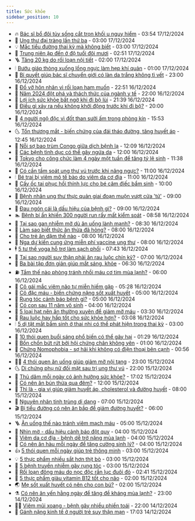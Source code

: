 ```yaml
---
title: Sức khỏe
sidebar_position: 10
---
```


<!-- vnexpress-suc-khoe:START -->
- 🔥 [Bác sĩ bổ đôi tủy sống cắt trọn khối u nguy hiểm](https://vnexpress.net/bac-si-bo-doi-tuy-song-cat-tron-khoi-u-nguy-hiem-4828699.html) - 03:54 17/12/2024
- 🥰 [Ung thư đại tràng lần thứ ba](https://vnexpress.net/ung-thu-dai-trang-lan-thu-ba-4828686.html) - 03:00 17/12/2024
- 💡 [Mắc tiểu đường thai kỳ mà không biết](https://vnexpress.net/mac-tieu-duong-thai-ky-ma-khong-biet-4828493.html) - 03:00 17/12/2024
- 🤗 [Trung niên ập đến ở độ tuổi đôi mươi](https://vnexpress.net/trung-nien-ap-den-o-do-tuoi-doi-muoi-4828597.html) - 02:51 17/12/2024
- 🪜 [Tăng 20 kg do rối loạn nội tiết](https://vnexpress.net/tang-20-kg-do-roi-loan-noi-tiet-4828630.html) - 02:00 17/12/2024
- 🕯 [Bướu giáp thòng xuống lồng ngực làm hẹp khí quản](https://vnexpress.net/buou-giap-thong-xuong-long-nguc-lam-hep-khi-quan-4828467.html) - 01:00 17/12/2024
- 🤭 [Bí quyết giúp bác sĩ chuyển giới có làn da trắng không tì vết](https://vnexpress.net/bi-quyet-giup-bac-si-chuyen-gioi-co-lan-da-trang-khong-ti-vet-4826473.html) - 23:00 16/12/2024
- 👀 [Đổ vỡ hôn nhân vì rối loạn ham muốn](https://vnexpress.net/do-vo-hon-nhan-vi-roi-loan-ham-muon-4828235.html) - 22:51 16/12/2024
- 🌋 [Năm 2024 đột phá và thách thức của ngành y tế](https://vnexpress.net/5-van-de-y-te-noi-bat-nam-2024-4826933.html) - 22:00 16/12/2024
- 🫶 [Lợi ích sức khỏe bất ngờ khi đi bộ lùi](https://vnexpress.net/loi-ich-suc-khoe-bat-ngo-khi-di-bo-lui-4827362.html) - 21:39 16/12/2024
- 🦆 [Điều gì xảy ra nếu không khởi động trước khi đi bộ?](https://vnexpress.net/dieu-gi-xay-ra-neu-khong-khoi-dong-truoc-khi-di-bo-4827363.html) - 20:00 16/12/2024
- 🚀 [4 người ngộ độc vì đốt than sưởi ấm trong phòng kín](https://vnexpress.net/4-nguoi-ngo-doc-vi-dot-than-suoi-am-trong-phong-kin-4828589.html) - 15:53 16/12/2024
- 🌜 [Tổn thương mắt - biến chứng của đái tháo đường, tăng huyết áp](https://vnexpress.net/ton-thuong-mat-bien-chung-cua-dai-thao-duong-tang-huyet-ap-4828564.html) - 12:45 16/12/2024
- 🧰 [Nỗi sợ bao trùm Congo giữa dịch bệnh lạ](https://vnexpress.net/noi-so-bao-trum-congo-giua-dich-benh-la-4828492.html) - 12:09 16/12/2024
- 💫 [Các bệnh tình dục có thể gây ngứa da](https://vnexpress.net/cac-benh-tinh-duc-co-the-gay-ngua-da-4828278.html) - 12:00 16/12/2024
- 🌝 [Tokyo cho công chức làm 4 ngày một tuần để tăng tỷ lệ sinh](https://vnexpress.net/tokyo-cho-cong-chuc-lam-4-ngay-mot-tuan-de-tang-ty-le-sinh-4828522.html) - 11:38 16/12/2024
- 🗽 [Có cần tầm soát ung thư vú trước khi nâng ngực?](https://vnexpress.net/co-can-tam-soat-ung-thu-vu-truoc-khi-nang-nguc-4828516.html) - 11:00 16/12/2024
- 🕯 [Bé trai bị viêm mô tế bào do viêm da cơ địa](https://vnexpress.net/be-trai-bi-viem-mo-te-bao-do-viem-da-co-dia-4828242.html) - 11:00 16/12/2024
- 🦅 [Cấy ốc tai phục hồi thính lực cho bé câm điếc bẩm sinh](https://vnexpress.net/cay-oc-tai-phuc-hoi-thinh-luc-cho-be-cam-diec-bam-sinh-4828444.html) - 10:00 16/12/2024
- 🦆 [Bệnh nhân ung thư thực quản giai đoạn muộn vượt cửa &#39;tử&#39;](https://vnexpress.net/benh-nhan-ung-thu-thuc-quan-giai-doan-muon-vuot-cua-tu-4828461.html) - 09:00 16/12/2024
- 🎊 [Đau ngón cái là dấu hiệu của bệnh gì?](https://vnexpress.net/dau-ngon-cai-la-dau-hieu-cua-benh-gi-4828420.html) - 09:00 16/12/2024
- 🏊 [Bệnh bí ẩn khiến 300 người run rẩy mất kiểm soát](https://vnexpress.net/benh-bi-an-khien-300-nguoi-run-ray-mat-kiem-soat-4828465.html) - 08:58 16/12/2024
- 📝 [Tại sao gan nhiễm mỡ dù ăn uống lành mạnh?](https://vnexpress.net/tai-sao-gan-nhiem-mo-du-an-uong-lanh-manh-4828286.html) - 08:30 16/12/2024
- 💯 [Làm sao biết thức ăn thừa đã hỏng?](https://vnexpress.net/lam-sao-biet-thuc-an-thua-da-hong-4828279.html) - 08:00 16/12/2024
- 🌊 [Cho trẻ ăn dặm thế nào](https://vnexpress.net/cho-tre-an-dam-the-nao-4828408.html) - 08:00 16/12/2024
- 🚀 [Nga dự kiến cung ứng miễn phí vaccine ung thư](https://vnexpress.net/nga-du-kien-cung-ung-mien-phi-vaccine-ung-thu-4828394.html) - 08:00 16/12/2024
- 🕴 [5 tư thế yoga hỗ trợ làm sạch phổi](https://vnexpress.net/5-tu-the-yoga-ho-tro-lam-sach-phoi-4828360.html) - 07:43 16/12/2024
- 🗽 [Tại sao người suy thận phải ăn rau luộc chín kỹ?](https://vnexpress.net/tai-sao-nguoi-suy-than-phai-an-rau-luoc-chin-ky-4828399.html) - 07:00 16/12/2024
- 🎡 [Ba bài tập đơn giản giúp mắt sáng, khỏe](https://vnexpress.net/ba-bai-tap-don-gian-giup-mat-sang-khoe-4827418.html) - 06:30 16/12/2024
- ⛽️ [Tắm thế nào phòng tránh nhồi máu cơ tim mùa lạnh?](https://vnexpress.net/tam-the-nao-phong-tranh-nhoi-mau-co-tim-mua-lanh-4828271.html) - 06:00 16/12/2024
- 🦆 [Cô gái mắc viêm não tự miễn hiếm gặp](https://vnexpress.net/co-gai-mac-viem-nao-tu-mien-hiem-gap-4828321.html) - 05:28 16/12/2024
- 🤩 [Cô đặc máu - biến chứng nặng sốt xuất huyết](https://vnexpress.net/co-dac-mau-bien-chung-nang-sot-xuat-huyet-4828299.html) - 05:00 16/12/2024
- 🦒 [Rụng tóc cảnh báo bệnh gì?](https://vnexpress.net/rung-toc-canh-bao-benh-gi-4828249.html) - 05:00 16/12/2024
- 💫 [Có con sau 11 năm vô sinh](https://vnexpress.net/co-con-sau-11-nam-vo-sinh-4828255.html) - 04:00 16/12/2024
- 🐘 [5 loại hạt nên ăn thường xuyên để giảm mỡ máu](https://vnexpress.net/5-loai-hat-nen-an-thuong-xuyen-de-giam-mo-mau-4828238.html) - 03:30 16/12/2024
- 🚀 [Rau luộc hay hấp tốt cho sức khỏe hơn?](https://vnexpress.net/rau-luoc-hay-hap-tot-cho-suc-khoe-hon-4827425.html) - 03:08 16/12/2024
- 🕯 [5 dị tật mắt bẩm sinh ở thai nhi có thể phát hiện trong thai kỳ](https://vnexpress.net/5-di-tat-mat-bam-sinh-o-thai-nhi-co-the-phat-hien-trong-thai-ky-4828250.html) - 03:00 16/12/2024
- 🦏 [10 thói quen buổi sáng phổ biến có thể gây hại](https://vnexpress.net/10-thoi-quen-buoi-sang-pho-bien-co-the-gay-hai-4827145.html) - 01:29 16/12/2024
- 🦄 [Bồn chồn bứt rứt bởi hội chứng chân không yên](https://vnexpress.net/bon-chon-but-rut-boi-hoi-chung-chan-khong-yen-4828173.html) - 01:00 16/12/2024
- 🦒 [Chứng Nomophobia - sợ hãi khi không có điện thoại bên cạnh](https://vnexpress.net/chung-nomophobia-so-hai-khi-khong-co-dien-thoai-ben-canh-4822779.html) - 00:56 16/12/2024
- 👨‍🏫 [4 thói quen ăn uống giúp giảm mỡ nội tạng](https://vnexpress.net/4-thoi-quen-an-uong-giup-giam-mo-noi-tang-4828211.html) - 23:00 15/12/2024
- 🌜 [Di chứng phụ nữ đối mặt sau trị ung thư vú](https://vnexpress.net/di-chung-phu-nu-doi-mat-sau-tri-ung-thu-vu-4828007.html) - 22:00 15/12/2024
- 🚀 [Thủ dâm mỗi ngày có ảnh hưởng sức khỏe?](https://vnexpress.net/thu-dam-moi-ngay-co-anh-huong-suc-khoe-4828005.html) - 17:02 15/12/2024
- 💃 [Có nên ăn bún thừa qua đêm?](https://vnexpress.net/co-nen-an-bun-thua-qua-dem-4827765.html) - 12:00 15/12/2024
- 💯 [Thì là - gia vị giúp giảm huyết áp, cholesterol và đường huyết](https://vnexpress.net/thi-la-gia-vi-giup-giam-huyet-ap-cholesterol-va-duong-huyet-4824864.html) - 08:00 15/12/2024
- 🤔 [Nguyên nhân tinh trùng dị dạng](https://vnexpress.net/nguyen-nhan-tinh-trung-di-dang-4827917.html) - 07:00 15/12/2024
- 🎬 [Bị tiểu đường có nên ăn bắp để giảm đường huyết?](https://vnexpress.net/bi-tieu-duong-co-nen-an-bap-de-giam-duong-huyet-4827445.html) - 06:00 15/12/2024
- 🪜 [Ăn uống thế nào tránh viêm mạch máu](https://vnexpress.net/an-uong-the-nao-tranh-viem-mach-mau-4827987.html) - 05:00 15/12/2024
- 🦣 [Nhìn mờ - dấu hiệu cảnh báo đột quỵ](https://vnexpress.net/nhin-mo-dau-hieu-canh-bao-dot-quy-4828012.html) - 04:00 15/12/2024
- 🧐 [Viêm da cơ địa - bệnh dễ trở nặng mùa lạnh](https://vnexpress.net/viem-da-co-dia-benh-de-tro-nang-mua-lanh-4827921.html) - 04:00 15/12/2024
- 🤡 [Có nên ăn hàu mỗi ngày để tăng cường sinh lý?](https://vnexpress.net/co-nen-an-hau-moi-ngay-de-tang-cuong-sinh-ly-4827920.html) - 04:00 15/12/2024
- 👍 [5 thói quen mỗi ngày giúp trẻ thông minh](https://vnexpress.net/5-thoi-quen-moi-ngay-giup-tre-thong-minh-4827930.html) - 03:00 15/12/2024
- 💡 [5 thực phẩm nhiều sắt hơn thịt bò](https://vnexpress.net/5-thuc-pham-nhieu-sat-hon-thit-bo-4827914.html) - 03:00 15/12/2024
- 💯 [5 bệnh truyền nhiễm gây rụng tóc](https://vnexpress.net/5-benh-truyen-nhiem-gay-rung-toc-4827779.html) - 03:00 15/12/2024
- 🧠 [Rối loạn đông máu do nọc độc rắn lục đuôi đỏ](https://vnexpress.net/roi-loan-dong-mau-do-noc-doc-ran-luc-duoi-do-4827374.html) - 02:41 15/12/2024
- 🎡 [5 thực phẩm giàu vitamin B12 tốt cho não](https://vnexpress.net/5-thuc-pham-giau-vitamin-b12-tot-cho-nao-4827935.html) - 02:00 15/12/2024
- 🌏 [Mẹ sốt xuất huyết có nên cho con bú?](https://vnexpress.net/me-sot-xuat-huyet-co-nen-cho-con-bu-4827913.html) - 02:00 15/12/2024
- ⚗️ [Có nên ăn yến hằng ngày để tăng đề kháng mùa lạnh?](https://vnexpress.net/co-nen-an-yen-hang-ngay-de-tang-de-khang-mua-lanh-4827125.html) - 23:00 14/12/2024
- 👨‍🏫 [Viêm mũi xoang - bệnh gây nhiều phiền toái](https://vnexpress.net/viem-mui-xoang-benh-gay-nhieu-phien-toai-4827827.html) - 22:00 14/12/2024
- 🤖 [Gánh nặng kinh tế ở người trẻ suy thận mạn](https://vnexpress.net/ganh-nang-kinh-te-o-nguoi-tre-suy-than-man-4827056.html) - 17:03 14/12/2024<!-- vnexpress-suc-khoe:END -->
